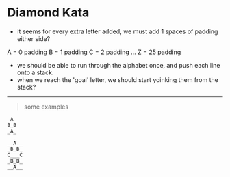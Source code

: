 # Diamond Kata

- it seems for every extra letter added, we must add 1 spaces of padding either side?

A = 0 padding
B = 1 padding
C = 2 padding
...
Z = 25 padding

- we should be able to run through the alphabet once, and push each line onto a stack.
- when we reach the 'goal' letter, we should start yoinking them from the stack?


---
> some examples

```
_A_
B_B
_A_
```
```
__A__
_B_B_
C___C
_B_B_
__A__
```